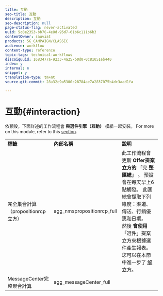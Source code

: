 ```yaml
---
title: 互動
seo-title: 互動
description: 互動
seo-description: null
page-status-flag: never-activated
uuid: 5c8e2353-bb76-4e8d-95d7-61b6c111b6b3
contentOwner: sauviat
products: SG_CAMPAIGN/CLASSIC
audience: workflow
content-type: reference
topic-tags: technical-workflows
discoiquuid: 1683477a-9233-4a25-b0d0-0c81051eb440
index: y
internal: n
snippet: y
translation-type: tm+mt
source-git-commit: 28a32c9a5300c28784ae7a2837075b4dc3aad1fa

---
```



# 互動{#interaction}

依預設，下面詳述的工作流程會 **與選件引擎（互動）** 模組一起安裝。 For more on this module, refer to this [section](../../interaction/using/interaction-and-offer-management.md).

<table> 
 <tbody> 
  <tr> 
   <td> <strong>標籤</strong><br /> </td> 
   <td> <strong>內部名稱</strong><br /> </td> 
   <td> <strong>說明</strong><br /> </td> 
  </tr> 
  <tr> 
   <td> <span class="uicontrol">完全集合計算（propositionrcp立方）</span><br /> </td> 
   <td> <span class="uicontrol">agg_nmspropositionrcp_full</span><br /> </td> 
   <td> 此工作流程會更新 <strong>Offer提案立方的</strong> 「完 <strong>整匯總」</strong> 。 預設會在每天早上6點觸發。 此匯總會擷取下列維度：渠道、傳送、行銷優惠和日期。<br /> 然後 <strong>會使用</strong> 「選件」提案立方來根據選件產生報表。 您可以在本節中進一步了 <a href="../../reporting/using/about-cubes.md">解立方</a>。<br /> </td> 
  </tr> 
   <tr> 
   <td> <span class="uicontrol">MessageCenter完整聚合計算</span><br /> </td> 
   <td> <span class="uicontrol">agg_messageCenter_full</span><br /> </td> 
   <td> <br /> </td> 
  </tr> 
 </tbody> 
</table>

